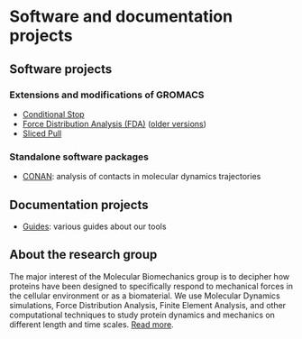# Software and documentation projects

## Software projects

### Extensions and modifications of GROMACS

- [Conditional Stop](https://github.com/HITS-MBM/gromacs-developments)
- [Force Distribution Analysis (FDA)](https://github.com/HITS-MBM/gromacs-fda) ([older versions](https://github.com/HITS-MBM/fda-archive))
- [Sliced Pull](https://github.com/HITS-MBM/gromacs-developments)

### Standalone software packages

- [CONAN](/conan/): analysis of contacts in molecular dynamics trajectories

## Documentation projects

- [Guides](/guides/): various guides about our tools

## About the research group

The major interest of the Molecular Biomechanics group is to decipher how proteins have been designed to specifically respond to mechanical forces in the cellular environment or as a biomaterial. We use Molecular Dynamics simulations, Force Distribution Analysis, Finite Element Analysis, and other computational techniques to study protein dynamics and mechanics on different length and time scales. [Read more](https://www.h-its.org/en/research/mbm/).
